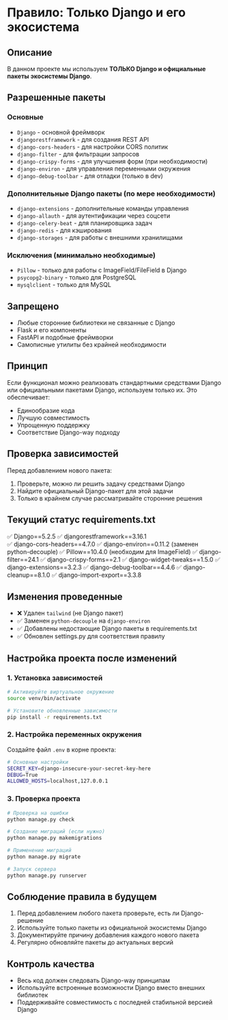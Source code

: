 # Правило: Только Django и его экосистема

## Описание
В данном проекте мы используем **ТОЛЬКО Django и официальные пакеты экосистемы Django**.

## Разрешенные пакеты

### Основные
- `Django` - основной фреймворк
- `djangorestframework` - для создания REST API
- `django-cors-headers` - для настройки CORS политик
- `django-filter` - для фильтрации запросов
- `django-crispy-forms` - для улучшения форм (при необходимости)
- `django-environ` - для управления переменными окружения
- `django-debug-toolbar` - для отладки (только в dev)

### Дополнительные Django пакеты (по мере необходимости)
- `django-extensions` - дополнительные команды управления
- `django-allauth` - для аутентификации через соцсети
- `django-celery-beat` - для планировщика задач
- `django-redis` - для кэширования
- `django-storages` - для работы с внешними хранилищами

### Исключения (минимально необходимые)
- `Pillow` - только для работы с ImageField/FileField в Django
- `psycopg2-binary` - только для PostgreSQL
- `mysqlclient` - только для MySQL

## Запрещено
- Любые сторонние библиотеки не связанные с Django
- Flask и его компоненты
- FastAPI и подобные фреймворки
- Самописные утилиты без крайней необходимости

## Принцип
Если функционал можно реализовать стандартными средствами Django или официальными пакетами Django, используем только их. Это обеспечивает:
- Единообразие кода
- Лучшую совместимость
- Упрощенную поддержку
- Соответствие Django-way подходу

## Проверка зависимостей
Перед добавлением нового пакета:
1. Проверьте, можно ли решить задачу средствами Django
2. Найдите официальный Django-пакет для этой задачи
3. Только в крайнем случае рассматривайте сторонние решения

## Текущий статус requirements.txt
✅ Django==5.2.5
✅ djangorestframework==3.16.1  
✅ django-cors-headers==4.7.0
✅ django-environ==0.11.2 (заменен python-decouple)
✅ Pillow==10.4.0 (необходим для ImageField)
✅ django-filter==24.1
✅ django-crispy-forms==2.1
✅ django-widget-tweaks==1.5.0
✅ django-extensions==3.2.3
✅ django-debug-toolbar==4.4.6
✅ django-cleanup==8.1.0
✅ django-import-export==3.3.8

## Изменения проведенные
- ❌ Удален `tailwind` (не Django пакет)
- ✅ Заменен `python-decouple` на `django-environ` 
- ✅ Добавлены недостающие Django пакеты в requirements.txt
- ✅ Обновлен settings.py для соответствия правилу

## Настройка проекта после изменений

### 1. Установка зависимостей
```bash
# Активируйте виртуальное окружение
source venv/bin/activate

# Установите обновленные зависимости
pip install -r requirements.txt
```

### 2. Настройка переменных окружения
Создайте файл `.env` в корне проекта:
```bash
# Основные настройки
SECRET_KEY=django-insecure-your-secret-key-here
DEBUG=True
ALLOWED_HOSTS=localhost,127.0.0.1
```

### 3. Проверка проекта
```bash
# Проверка на ошибки
python manage.py check

# Создание миграций (если нужно)
python manage.py makemigrations

# Применение миграций
python manage.py migrate

# Запуск сервера
python manage.py runserver
```

## Соблюдение правила в будущем
1. Перед добавлением любого пакета проверьте, есть ли Django-решение
2. Используйте только пакеты из официальной экосистемы Django
3. Документируйте причину добавления каждого нового пакета
4. Регулярно обновляйте пакеты до актуальных версий

## Контроль качества
- Весь код должен следовать Django-way принципам
- Используйте встроенные возможности Django вместо внешних библиотек
- Поддерживайте совместимость с последней стабильной версией Django
